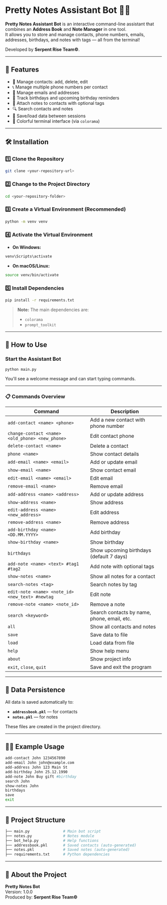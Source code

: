 # Pretty Notes Assistant Bot 🐍📒

**Pretty Notes Assistant Bot** is an interactive command-line assistant that combines an **Address Book** and **Note Manager** in one tool.  
It allows you to store and manage contacts, phone numbers, emails, addresses, birthdays, and notes with tags — all from the terminal!

Developed by **Serpent Rise Team©**.

---

## 🚀 Features

* 📇 Manage contacts: add, delete, edit  
* 📞 Manage multiple phone numbers per contact  
* 📧 Manage emails and addresses  
* 🎂 Track birthdays and upcoming birthday reminders  
* 📝 Attach notes to contacts with optional tags  
* 🔍 Search contacts and notes  
* 💾 Save/load data between sessions  
* 🎨 Colorful terminal interface (via `colorama`)

---

## 🛠️ Installation

### 1️⃣ Clone the Repository

```bash
git clone <your-repository-url>
```

### 2️⃣ Change to the Project Directory

```bash
cd <your-repository-folder>
```

### 3️⃣ Create a Virtual Environment (Recommended)

```bash
python -m venv venv
```

### 4️⃣ Activate the Virtual Environment

* **On Windows:**

```bash
venv\Scripts\activate
```

* **On macOS/Linux:**

```bash
source venv/bin/activate
```

### 5️⃣ Install Dependencies

```bash
pip install -r requirements.txt
```

> **Note:** The main dependencies are:
>
> * `colorama`
> * `prompt_toolkit`

---

## 📝 How to Use

### Start the Assistant Bot

```bash
python main.py
```

You'll see a welcome message and can start typing commands.

---

### 📋 Commands Overview

| Command                                         | Description                                 |
| ----------------------------------------------- | ------------------------------------------- |
| `add-contact <name> <phone>`                    | Add a new contact with phone number         |
| `change-contact <name> <old_phone> <new_phone>` | Edit contact phone                          |
| `delete-contact <name>`                         | Delete a contact                            |
| `phone <name>`                                  | Show contact details                        |
| `add-email <name> <email>`                      | Add or update email                         |
| `show-email <name>`                             | Show contact email                          |
| `edit-email <name> <email>`                     | Edit email                                  |
| `remove-email <name>`                           | Remove email                                |
| `add-address <name> <address>`                  | Add or update address                       |
| `show-address <name>`                           | Show address                                |
| `edit-address <name> <new_address>`             | Edit address                                |
| `remove-address <name>`                         | Remove address                              |
| `add-birthday <name> <DD.MM.YYYY>`              | Add birthday                                |
| `show-birthday <name>`                          | Show birthday                               |
| `birthdays`                                     | Show upcoming birthdays (default 7 days)    |
| `add-note <name> <text> #tag1 #tag2`            | Add note with optional tags                 |
| `show-notes <name>`                             | Show all notes for a contact                |
| `search-notes <tag>`                            | Search notes by tag                         |
| `edit-note <name> <note_id> <new_text> #newtag` | Edit note                                   |
| `remove-note <name> <note_id>`                  | Remove a note                               |
| `search <keyword>`                              | Search contacts by name, phone, email, etc. |
| `all`                                           | Show all contacts and notes                 |
| `save`                                          | Save data to file                           |
| `load`                                          | Load data from file                         |
| `help`                                          | Show help menu                              |
| `about`                                         | Show project info                           |
| `exit`, `close`, `quit`                         | Save and exit the program                   |

---

## 💾 Data Persistence

All data is saved automatically to:

* **`addressbook.pkl`** — for contacts  
* **`notes.pkl`** — for notes

These files are created in the project directory.

---

## 🧑‍💻 Example Usage

```bash
add-contact John 1234567890
add-email John john@example.com
add-address John 123 Main St
add-birthday John 25.12.1990
add-note John Buy gift #birthday
search John
show-notes John
birthdays
save
exit
```

---

## 🧰 Project Structure

```bash
├── main.py               # Main bot script
├── notes.py              # Notes module
├── bot_help.py           # Help functions
├── addressbook.pkl       # Saved contacts (auto-generated)
├── notes.pkl             # Saved notes (auto-generated)
├── requirements.txt      # Python dependencies
```

---

## 🐍 About the Project

**Pretty Notes Bot**  
Version: 1.0.0  
Produced by: **Serpent Rise Team©**  

